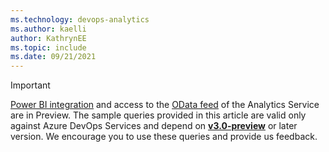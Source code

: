 ```yaml
---
ms.technology: devops-analytics
ms.author: kaelli
author: KathrynEE
ms.topic: include
ms.date: 09/21/2021
---
```


> [!IMPORTANT]  
> [Power BI integration](../overview.md) and access to the [OData feed](../../extend-analytics/quick-ref.md) of the Analytics Service are in Preview. The sample queries provided in this article are valid only against Azure DevOps Services and depend on [**v3.0-preview**](../../extend-analytics/odata-api-version.md) or later version. We encourage you to use these queries and provide us feedback. 
